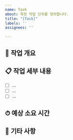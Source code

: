 ```yaml
---
name: Task
about: 특정 작업 단위를 정의합니다.
title: "[Task]"
labels: ''
assignees: ''

---
```


## 🎯 작업 개요
<!-- 무슨 작업인지 간단히 설명해주세요.-->

## 📋 작업 세부 내용
- [ ] ...
- [ ] ...
- [ ] ...

## ⏱ 예상 소요 시간
<!-- 예상 작업 시간 또는 기간 -->

## 📝 기타 사항
